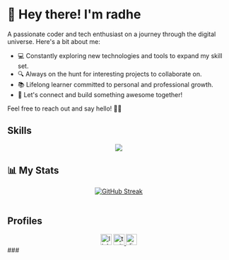 <h1>👋 Hey there! I'm radhe</h1>
  <p>A passionate coder and tech enthusiast on a journey through the digital universe. Here's a bit about me:</p>
  <ul>
    <li>💻 Constantly exploring new technologies and tools to expand my skill set.</li>
    <li>🔍 Always on the hunt for interesting projects to collaborate on.</li>
    <li>📚 Lifelong learner committed to personal and professional growth.</li>
    <li>🌟 Let's connect and build something awesome together!</li>
  </ul>
  <p>Feel free to reach out and say hello! 🌈✨</p>
  
<h2>Skills</h2>
<p align="center">
  <a href="https://skillicons.dev">
<!--     [![My Skills](https://skillicons.dev/icons?i=js,ts,python,c,cpp,html,css,react,nextjs,tailwind,nodejs,express,mongodb,php,discord,vscode,vite,npm,git,github&perline=10)](https://skillicons.dev) -->
    <img align="center" margin="10px" src="https://skillicons.dev/icons?i=js,ts,python,c,cpp,html,css,react,nextjs,tailwind,nodejs,express,mongodb,php,discord,vscode,vite,npm,git,github" />
  </a>
</p>
<h2 text-align:center>📊 My Stats</h2>
<div align="center">
  <a href="https://git.io/streak-stats"><img src="https://streak-stats.demolab.com?user=radhe098&theme=gruvbox-duo&border_radius=4" alt="GitHub Streak" /></a>
</div>
</br>
<h2>Profiles</h2>
<div align="center">
  <a herf="https://www.linkedin.com/in/purushottam-tapase-863436247/" target="_blank">
  <img src="https://img.shields.io/static/v1?message=LinkedIn&logo=linkedin&label=&color=0077B5&logoColor=white&labelColor=&style=for-the-badge" height="25" alt="linkedin logo"  /></a>
  <a href="https://twitter.com/radhe098twt" target="_blank">
    <img src="https://img.shields.io/static/v1?message=Twitter&logo=twitter&label=&color=1DA1F2&logoColor=white&labelColor=&style=for-the-badge" height="25" alt="twitter logo"  />
  </a>
  <a herf="discordapp.com/users/1074223340560064512" target="_blank">
  <img src="https://img.shields.io/static/v1?message=Discord&logo=discord&label=&color=7289DA&logoColor=white&labelColor=&style=for-the-badge" height="25" alt="discord logo"  /></a>

</div>
###
